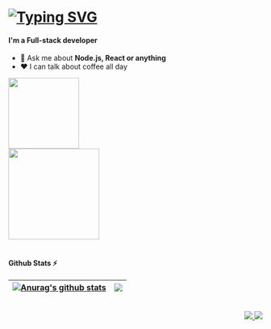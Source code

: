 <h1>
   <a href="https://github.com/safiurrehman96"><img src="https://readme-typing-svg.herokuapp.com?font=Fira+Code&weight=600&size=42&duration=1&pause=1000&color=4493F8&repeat=false&width=435&height=90&lines=Hi%2C+I'm+Safi" alt="Typing SVG" /></a>
</h1>

#### I'm a Full-stack developer
- 💬 Ask me about **Node.js, React or anything**
- ❤️ I can talk about coffee all day

<div>
  <img width="140" src="https://skillicons.dev/icons?i=ts,nodejs,react,nextjs,mongodb,postgres,prisma" />
    <br>
  <img width="180" src="https://skillicons.dev/icons?i=html,css,sass,tailwind,js,redux,git,postman,figma" />
</div>

<br>

#### Github Stats ⚡️

| <a href="https://github.com/safiurrehman96"><img align="center" src="https://github-readme-stats-nine-chi-32.vercel.app/api?username=safiurrehman96&theme=transparent&count_private=true&show_icons=true&hide_border=true&rank_icon=github&locale=en" alt="Anurag's github stats" /></a> | <a href="https://github.com/safiurrehman96"><img align="center" src="https://github-readme-stats-nine-chi-32.vercel.app/api/top-langs?username=safiurrehman96&theme=transparent&hide=css&hide_border=true&layout=compact&langs_count=5&border_radius=0&show_icons=true&locale=en" /></a> |
| ------------- | ------------- |

<br>

<!-- | <a><img width="140" src="https://skillicons.dev/icons?i=ts,nodejs,react,nextjs,mongodb,postgres,prisma" /><br><img width="180" src="https://skillicons.dev/icons?i=html,css,sass,tailwind,js,redux,git,postman,figma" /></a> | <a> </a> |
| ------- | ------- | -->

<div align="right">
  <a href="safiurrehman0@gmail.com">
    <img src="https://img.shields.io/badge/Gmail-333333?style=for-the-badge&logo=gmail&logoColor=red" />
  </a>
  <a href="https://linkedin.com/in/safiurrehman96" target="_blank">
    <img src="https://img.shields.io/badge/LinkedIn-0077B5?style=for-the-badge&logo=linkedin&logoColor=white" target="_blank" />
  </a>
</div>
